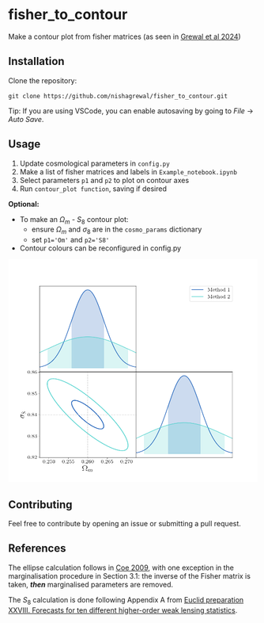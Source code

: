 # fisher_to_contour
Make a contour plot from fisher matrices (as seen in [Grewal et al 2024](https://arxiv.org/pdf/2402.13912.pdf))


## Installation

Clone the repository: 
```
git clone https://github.com/nishagrewal/fisher_to_contour.git
```

Tip: If you are using VSCode, you can enable autosaving by going to *File* -> *Auto Save*.


## Usage

1. Update cosmological parameters in `config.py`
2. Make a list of fisher matrices and labels in `Example_notebook.ipynb`
3. Select parameters `p1` and `p2` to plot on contour axes
4. Run `contour_plot function`, saving if desired


**Optional:**

* To make an $\Omega_m$ - $S_8$ contour plot:
    * ensure $\Omega_m$ and $\sigma_8$ are in the `cosmo_params` dictionary
    * set `p1='Om'` and `p2='S8'`
* Contour colours can be reconfigured in config.py

<img src="contour_plot_Om_s8.png" alt="Contour Plot" width="600" height="450">

## Contributing

Feel free to contribute by opening an issue or submitting a pull request.


## References

The ellipse calculation follows in [Coe 2009](https://arxiv.org/pdf/0906.4123.pdf), with one exception in the marginalisation procedure in Section 3.1: the inverse of the Fisher matrix is taken, ***then*** marginalised parameters are removed.

The $S_8$ calculation is done following Appendix A from [Euclid preparation XXVIII. Forecasts for ten different higher-order weak lensing statistics](https://www.aanda.org/articles/aa/full_html/2023/07/aa46017-23/aa46017-23.html#R20).
